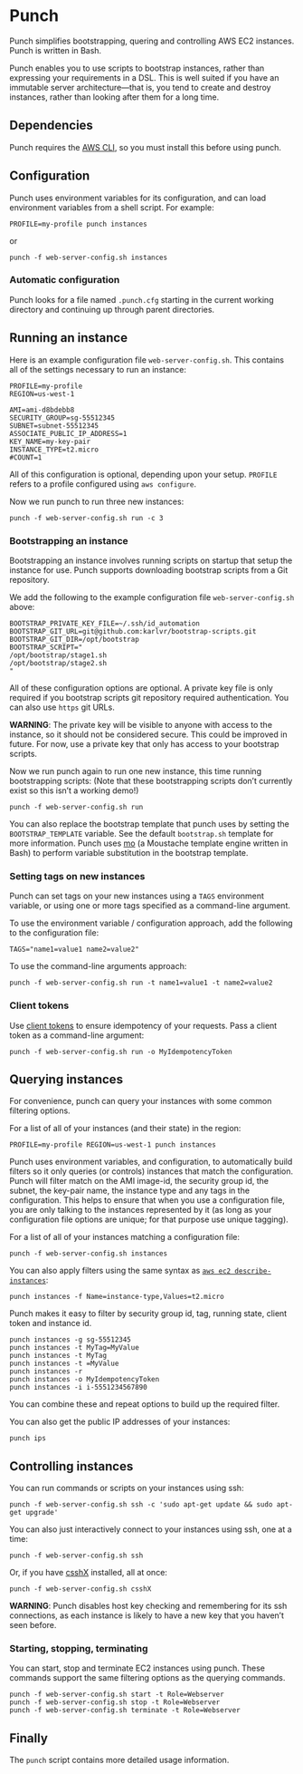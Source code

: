 # Punch

Punch simplifies bootstrapping, quering and controlling AWS EC2 instances. Punch is written in Bash.

Punch enables you to use scripts to bootstrap instances, rather than expressing your requirements in a DSL. This is well suited if you have an immutable server architecture—that is, you tend to create and destroy instances, rather than looking after them for a long time.

## Dependencies

Punch requires the [AWS CLI](https://aws.amazon.com/cli/), so you must install this before using punch.

## Configuration

Punch uses environment variables for its configuration, and can load environment variables from a shell script. For example:

```
PROFILE=my-profile punch instances
```

or

```
punch -f web-server-config.sh instances
```

### Automatic configuration

Punch looks for a file named `.punch.cfg` starting in the current working directory and continuing 
up through parent directories.

## Running an instance

Here is an example configuration file `web-server-config.sh`. This contains all of the settings necessary to run an instance:
```
PROFILE=my-profile
REGION=us-west-1

AMI=ami-d8bdebb8
SECURITY_GROUP=sg-55512345
SUBNET=subnet-55512345
ASSOCIATE_PUBLIC_IP_ADDRESS=1
KEY_NAME=my-key-pair
INSTANCE_TYPE=t2.micro
#COUNT=1
```

All of this configuration is optional, depending upon your setup. `PROFILE` refers to a profile configured using `aws configure`.

Now we run punch to run three new instances:
```
punch -f web-server-config.sh run -c 3
```

### Bootstrapping an instance

Bootstrapping an instance involves running scripts on startup that setup the instance for use. Punch supports downloading bootstrap scripts from a Git repository.

We add the following to the example configuration file `web-server-config.sh` above:
```
BOOTSTRAP_PRIVATE_KEY_FILE=~/.ssh/id_automation
BOOTSTRAP_GIT_URL=git@github.com:karlvr/bootstrap-scripts.git
BOOTSTRAP_GIT_DIR=/opt/bootstrap
BOOTSTRAP_SCRIPT="
/opt/bootstrap/stage1.sh
/opt/bootstrap/stage2.sh
"
```

All of these configuration options are optional. A private key file is only required if you bootstrap scripts git repository required authentication. You can also use `https` git URLs.

**WARNING**: The private key will be visible to anyone with access to the instance, so it should not be considered secure. This could be improved in future. For now, use a private key that only has access to your bootstrap scripts.

Now we run punch again to run one new instance, this time running bootstrapping scripts: (Note that these bootstrapping scripts don’t currently exist so this isn’t a working demo!)
```
punch -f web-server-config.sh run
```

You can also replace the bootstrap template that punch uses by setting the `BOOTSTRAP_TEMPLATE` variable. See the default `bootstrap.sh` template for more information. Punch uses [mo](https://github.com/tests-always-included/mo) (a Moustache template engine written in Bash) to perform variable substitution in the bootstrap template.

### Setting tags on new instances

Punch can set tags on your new instances using a `TAGS` environment variable, or using one or more tags specified as a command-line argument.

To use the environment variable / configuration approach, add the following to the configuration file:
```
TAGS="name1=value1 name2=value2"
```

To use the command-line arguments approach:
```
punch -f web-server-config.sh run -t name1=value1 -t name2=value2
```

### Client tokens

Use [client tokens](http://docs.aws.amazon.com/AWSEC2/latest/APIReference/Run_Instance_Idempotency.html#client-tokens) to ensure idempotency of your requests. Pass a client token as a command-line argument:

```
punch -f web-server-config.sh run -o MyIdempotencyToken
```

## Querying instances

For convenience, punch can query your instances with some common filtering options.

For a list of all of your instances (and their state) in the region:
```
PROFILE=my-profile REGION=us-west-1 punch instances
```

Punch uses environment variables, and configuration, to automatically build filters so it only queries (or controls) instances that match the configuration. Punch will filter match on the AMI image-id, the security group id, the subnet, the key-pair name, the instance type and any tags in the configuration. This helps to ensure that when you use a configuration file, you are only talking to the instances represented by it (as long as your configuration file options are unique; for that purpose use unique tagging).

For a list of all of your instances matching a configuration file:
```
punch -f web-server-config.sh instances
```

You can also apply filters using the same syntax as [`aws ec2 describe-instances`](http://docs.aws.amazon.com/cli/latest/reference/ec2/describe-instances.html):
```
punch instances -f Name=instance-type,Values=t2.micro
```

Punch makes it easy to filter by security group id, tag, running state, client token and instance id.
```
punch instances -g sg-55512345
punch instances -t MyTag=MyValue
punch instances -t MyTag
punch instances -t =MyValue
punch instances -r
punch instances -o MyIdempotencyToken
punch instances -i i-5551234567890
```

You can combine these and repeat options to build up the required filter.

You can also get the public IP addresses of your instances:
```
punch ips
```

## Controlling instances

You can run commands or scripts on your instances using ssh:
```
punch -f web-server-config.sh ssh -c 'sudo apt-get update && sudo apt-get upgrade'
```

You can also just interactively connect to your instances using ssh, one at a time:
```
punch -f web-server-config.sh ssh
```

Or, if you have [csshX](https://github.com/brockgr/csshx) installed, all at once:
```
punch -f web-server-config.sh csshX
```

**WARNING**: Punch disables host key checking and remembering for its ssh connections, as each instance is likely to have a new key that you haven’t seen before.

### Starting, stopping, terminating

You can start, stop and terminate EC2 instances using punch. These commands support the same filtering options as the querying commands.

```
punch -f web-server-config.sh start -t Role=Webserver
punch -f web-server-config.sh stop -t Role=Webserver
punch -f web-server-config.sh terminate -t Role=Webserver
```

## Finally

The `punch` script contains more detailed usage information.
